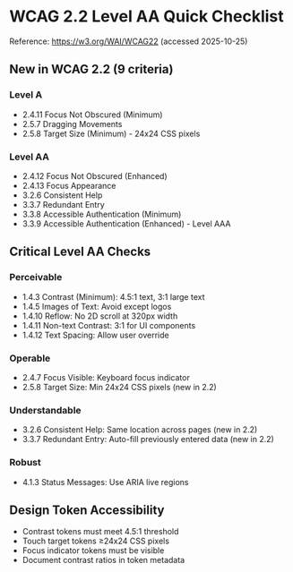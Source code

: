 # WCAG 2.2 Level AA Quick Checklist

Reference: https://w3.org/WAI/WCAG22 (accessed 2025-10-25)

## New in WCAG 2.2 (9 criteria)

### Level A
- 2.4.11 Focus Not Obscured (Minimum)
- 2.5.7 Dragging Movements
- 2.5.8 Target Size (Minimum) - 24x24 CSS pixels

### Level AA
- 2.4.12 Focus Not Obscured (Enhanced)
- 2.4.13 Focus Appearance
- 3.2.6 Consistent Help
- 3.3.7 Redundant Entry
- 3.3.8 Accessible Authentication (Minimum)
- 3.3.9 Accessible Authentication (Enhanced) - Level AAA

## Critical Level AA Checks

### Perceivable
- 1.4.3 Contrast (Minimum): 4.5:1 text, 3:1 large text
- 1.4.5 Images of Text: Avoid except logos
- 1.4.10 Reflow: No 2D scroll at 320px width
- 1.4.11 Non-text Contrast: 3:1 for UI components
- 1.4.12 Text Spacing: Allow user override

### Operable
- 2.4.7 Focus Visible: Keyboard focus indicator
- 2.5.8 Target Size: Min 24x24 CSS pixels (new in 2.2)

### Understandable
- 3.2.6 Consistent Help: Same location across pages (new in 2.2)
- 3.3.7 Redundant Entry: Auto-fill previously entered data (new in 2.2)

### Robust
- 4.1.3 Status Messages: Use ARIA live regions

## Design Token Accessibility

- Contrast tokens must meet 4.5:1 threshold
- Touch target tokens ≥24x24 CSS pixels
- Focus indicator tokens must be visible
- Document contrast ratios in token metadata
